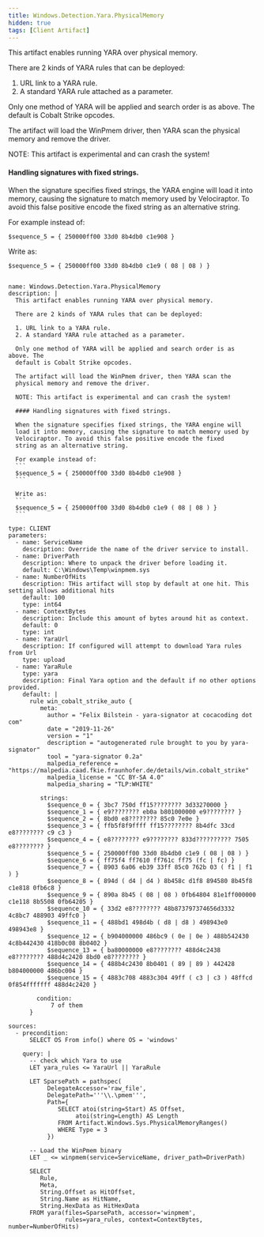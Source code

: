 ```yaml
---
title: Windows.Detection.Yara.PhysicalMemory
hidden: true
tags: [Client Artifact]
---
```


This artifact enables running YARA over physical memory.

There are 2 kinds of YARA rules that can be deployed:

1. URL link to a YARA rule.
2. A standard YARA rule attached as a parameter.

Only one method of YARA will be applied and search order is as above. The
default is Cobalt Strike opcodes.

The artifact will load the WinPmem driver, then YARA scan the
physical memory and remove the driver.

NOTE: This artifact is experimental and can crash the system!

#### Handling signatures with fixed strings.

When the signature specifies fixed strings, the YARA engine will
load it into memory, causing the signature to match memory used by
Velociraptor. To avoid this false positive encode the fixed
string as an alternative string.

For example instead of:
```
$sequence_5 = { 250000ff00 33d0 8b4db0 c1e908 }
```

Write as:
```
$sequence_5 = { 250000ff00 33d0 8b4db0 c1e9 ( 08 | 08 ) }
```


<pre><code class="language-yaml">
name: Windows.Detection.Yara.PhysicalMemory
description: |
  This artifact enables running YARA over physical memory.

  There are 2 kinds of YARA rules that can be deployed:

  1. URL link to a YARA rule.
  2. A standard YARA rule attached as a parameter.

  Only one method of YARA will be applied and search order is as above. The
  default is Cobalt Strike opcodes.

  The artifact will load the WinPmem driver, then YARA scan the
  physical memory and remove the driver.

  NOTE: This artifact is experimental and can crash the system!

  #### Handling signatures with fixed strings.

  When the signature specifies fixed strings, the YARA engine will
  load it into memory, causing the signature to match memory used by
  Velociraptor. To avoid this false positive encode the fixed
  string as an alternative string.

  For example instead of:
  ```
  $sequence_5 = { 250000ff00 33d0 8b4db0 c1e908 }
  ```

  Write as:
  ```
  $sequence_5 = { 250000ff00 33d0 8b4db0 c1e9 ( 08 | 08 ) }
  ```

type: CLIENT
parameters:
  - name: ServiceName
    description: Override the name of the driver service to install.
  - name: DriverPath
    description: Where to unpack the driver before loading it.
    default: C:\Windows\Temp\winpmem.sys
  - name: NumberOfHits
    description: THis artifact will stop by default at one hit. This setting allows additional hits
    default: 100
    type: int64
  - name: ContextBytes
    description: Include this amount of bytes around hit as context.
    default: 0
    type: int
  - name: YaraUrl
    description: If configured will attempt to download Yara rules from Url
    type: upload
  - name: YaraRule
    type: yara
    description: Final Yara option and the default if no other options provided.
    default: |
      rule win_cobalt_strike_auto {
         meta:
           author = "Felix Bilstein - yara-signator at cocacoding dot com"
           date = "2019-11-26"
           version = "1"
           description = "autogenerated rule brought to you by yara-signator"
           tool = "yara-signator 0.2a"
           malpedia_reference = "https://malpedia.caad.fkie.fraunhofer.de/details/win.cobalt_strike"
           malpedia_license = "CC BY-SA 4.0"
           malpedia_sharing = "TLP:WHITE"

         strings:
           $sequence_0 = { 3bc7 750d ff15???????? 3d33270000 }
           $sequence_1 = { e9???????? eb0a b801000000 e9???????? }
           $sequence_2 = { 8bd0 e8???????? 85c0 7e0e }
           $sequence_3 = { ffb5f8f9ffff ff15???????? 8b4dfc 33cd e8???????? c9 c3 }
           $sequence_4 = { e8???????? e9???????? 833d?????????? 7505 e8???????? }
           $sequence_5 = { 250000ff00 33d0 8b4db0 c1e9 ( 08 | 08 ) }
           $sequence_6 = { ff75f4 ff7610 ff761c ff75 (fc | fc) }
           $sequence_7 = { 8903 6a06 eb39 33ff 85c0 762b 03 ( f1 | f1 ) }
           $sequence_8 = { 894d ( d4 | d4 ) 8b458c d1f8 894580 8b45f8 c1e818 0fb6c8 }
           $sequence_9 = { 890a 8b45 ( 08 | 08 ) 0fb64804 81e1ff000000 c1e118 8b5508 0fb64205 }
           $sequence_10 = { 33d2 e8???????? 48b873797374656d3332 4c8bc7 488903 49ffc0 }
           $sequence_11 = { 488bd1 498d4b ( d8 | d8 ) 498943e0 498943e8 }
           $sequence_12 = { b904000000 486bc9 ( 0e | 0e ) 488b542430 4c8b442430 418b0c08 8b0402 }
           $sequence_13 = { ba80000000 e8???????? 488d4c2438 e8???????? 488d4c2420 8bd0 e8???????? }
           $sequence_14 = { 488b4c2430 8b0401 ( 89 | 89 ) 442428 b804000000 486bc004 }
           $sequence_15 = { 4883c708 4883c304 49ff ( c3 | c3 ) 48ffcd 0f854fffffff 488d4c2420 }

        condition:
            7 of them
      }

sources:
  - precondition:
      SELECT OS From info() where OS = 'windows'

    query: |
      -- check which Yara to use
      LET yara_rules &lt;= YaraUrl || YaraRule

      LET SparsePath = pathspec(
           DelegateAccessor='raw_file',
           DelegatePath='''\\.\pmem''',
           Path={
              SELECT atoi(string=Start) AS Offset,
                   atoi(string=Length) AS Length
              FROM Artifact.Windows.Sys.PhysicalMemoryRanges()
              WHERE Type = 3
           })

      -- Load the WinPmem binary
      LET _ &lt;= winpmem(service=ServiceName, driver_path=DriverPath)

      SELECT
         Rule,
         Meta,
         String.Offset as HitOffset,
         String.Name as HitName,
         String.HexData as HitHexData
      FROM yara(files=SparsePath, accessor='winpmem',
                rules=yara_rules, context=ContextBytes, number=NumberOfHits)

</code></pre>

